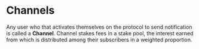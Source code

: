 # Channels

Any user who that activates themselves on the protocol to send notification is called a **Channel**. Channel stakes fees in a stake pool, the interest earned from which is distributed among their subscribers in a weighted proportion.

